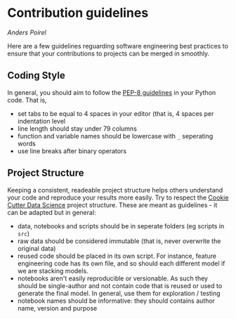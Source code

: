 # Contribution guidelines
*Anders Poirel*

Here are a few guidelines reguarding software engineering best practices to ensure that your contributions to projects can be merged in smoothly.

## Coding Style

In general, you should aim to follow the [PEP-8 guidelines](https://www.python.org/dev/peps/pep-0008/) in your Python code. That is,

- set tabs to be equal to 4 spaces in your editor (that is, 4 spaces per indentation level
- line length should stay under 79 columns
- function and variable names should be lowercase with `_` seperating words
- use line breaks after binary operators

## Project Structure

Keeping a consistent, readeable project structure helps others understand your code and reproduce your results more easily.
Try to respect the [Cookie Cutter Data Science](https://drivendata.github.io/cookiecutter-data-science/) project structure. These are meant as guidelines - it can be adapted  but in general:
- data, notebooks and scripts should be in seperate folders (eg scripts in `src`)
- raw data should be considered immutable (that is, never overwrite the original data)
- reused code should be placed in its own script. For instance, feature engineering code has its own file, and so should each different model if we are stacking models.
- notebooks aren't easily reproducible or versionable. As such they should be single-author and not contain code that is reused or used to generate the final model. In general, use them for exploration / testing 
- notebook names should be informative: they should contains author name, version and purpose

